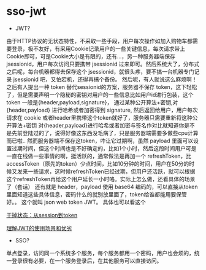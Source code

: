 # sso-jwt

- JWT?

由于HTTP协议的无状态特性，不采取一些手段，用户每次操作如加入购物车都需要登录，极不友好，有采用Cookie记录用户的一些关键信息，每次请求带上Cookie即可，可是Cookie大小是有限的，还有...，另一种服务器端保存 jsessionid，用户每次访问只要携带 jsessionid 过来即可。然后系统大了，分布式之后呢，每台机器都得去保存这个 jsessionid，就很头疼，要不搞一台机器专门记录 jsessionid 吧，又怕宕机，还得再搞个备份。   然后呢，有人就说这么麻烦啊！ 之后有人提出一种 token 替代sessionid的方案，服务器不保存 token，这下轻松了，但是需要声明一个隐秘的密钥对用户的一些信息比如用户id进行包装，这个 token 一般是{header,payload,signature}， 通过某种公开算法+密钥,对 {header,payload} 进行哈希或者加密得到 signature, 然后返回给用户，用户每次请求在 cookie 或者header里携带这个token就好了，服务器只需要重新将这种公开算法+密钥 对{header,payload}进行哈希或者加密与签名作对比就知道你是不是先前登陆过的了，说得好像这东西没毛病了，只是服务器端需要多做些cpu计算而已啦.. 然而服务器端不保存这token，咋让它过期啊，虽然 payload 里面可以设置过期时间，但这个时间也是不好确定的，比如1个小时，然后这段时间用户可是一直在线做一些事情的啊，挺活跃的，通常做法是再加一个 refreshToken，比 accessToken（原先的token）少点时间，比如10分钟的时间，用户在50分的时候又发来一些请求，这时候refreshToken已经过期，但用户还活跃，就可以根据这个refreshToken再给这个用户延长一小时咯。实际上怎么做，还看具体的场景了（套话）  还有就是 header，payload 使用 base64 编码的，可以直接从token里面知道这些具体信息，密码什么的就别放里面了，token给谁都能用要保管好。。 这个就叫 json web token JWT。 具体也可以看这个

[干掉状态：从session到token](https://mp.weixin.qq.com/s?__biz=MzAxOTc0NzExNg==&mid=2665513566&idx=1&sn=a2688cadbe9c8042ff1abbdf04a8bd5e&chksm=80d67a1db7a1f30b28b93ed2ab29edfbf982b780433e4bfd178e3cc52cb1f9100cc8f923db4f#rd)

[理解JWT的使用场景和优劣](http://blog.didispace.com/learn-how-to-use-jwt-xjf/)

- SSO?

单点登录，访问同一个系统多个服务，每个服务都用一个密码，用户也会烦的，统一登录很有必要，在一个服务登录后，在其他服务可以直接访问。

